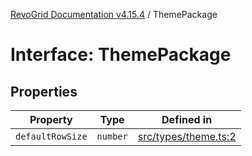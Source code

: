 [RevoGrid Documentation v4.15.4](README.md) / ThemePackage

# Interface: ThemePackage

## Properties

| Property | Type | Defined in |
| ------ | ------ | ------ |
| `defaultRowSize` | `number` | [src/types/theme.ts:2](https://github.com/revolist/revogrid/blob/1645225511bdf49c1a62fd26a91ac5b7e1558fd9/src/types/theme.ts#L2) |
